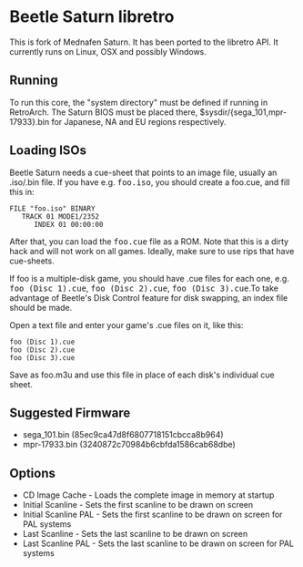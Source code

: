# Beetle Saturn libretro

This is fork of Mednafen Saturn. It has been ported to the libretro API.
It currently runs on Linux, OSX and possibly Windows.

## Running

To run this core, the "system directory" must be defined if running in RetroArch.
The Saturn BIOS must be placed there, $sysdir/{sega_101,mpr-17933}.bin for Japanese, NA and EU regions respectively.

## Loading ISOs

Beetle Saturn needs a cue-sheet that points to an image file, usually an .iso/.bin file.
If you have e.g. <tt>foo.iso</tt>, you should create a foo.cue, and fill this in:

    FILE "foo.iso" BINARY
       TRACK 01 MODE1/2352
          INDEX 01 00:00:00

After that, you can load the <tt>foo.cue</tt> file as a ROM.
Note that this is a dirty hack and will not work on all games.
Ideally, make sure to use rips that have cue-sheets.

If foo is a multiple-disk game, you should have .cue files for each one, e.g. <tt>foo (Disc 1).cue</tt>, <tt>foo (Disc 2).cue</tt>, <tt>foo (Disc 3).cue</tt>.To take advantage of Beetle's Disk Control feature for disk swapping, an index file should be made.

Open a text file and enter your game's .cue files on it, like this:

    foo (Disc 1).cue
    foo (Disc 2).cue
    foo (Disc 3).cue

Save as foo.m3u and use this file in place of each disk's individual cue sheet.

## Suggested Firmware

- sega_101.bin (85ec9ca47d8f6807718151cbcca8b964)
- mpr-17933.bin (3240872c70984b6cbfda1586cab68dbe)

## Options

* CD Image Cache - Loads the complete image in memory at startup
* Initial Scanline - Sets the first scanline to be drawn on screen
* Initial Scanline PAL - Sets the first scanline to be drawn on screen for PAL systems
* Last Scanline - Sets the last scanline to be drawn on screen
* Last Scanline PAL - Sets the last scanline to be drawn on screen for PAL systems
